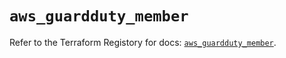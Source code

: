 # `aws_guardduty_member`

Refer to the Terraform Registory for docs: [`aws_guardduty_member`](https://registry.terraform.io/providers/hashicorp/aws/4.63.0/docs/resources/guardduty_member).
